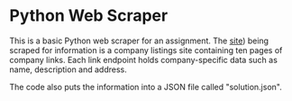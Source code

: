 # Python Web Scraper

This is a basic Python web scraper for an assignment. The  [site](http://data-interview.enigmalabs.org/companies/)) being scraped for information is a company listings site containing ten pages of company links. Each link endpoint holds company-specific data such as name, description and address.

The code also puts the information into a JSON file called "solution.json".
